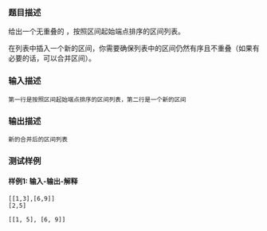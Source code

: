 ### 题目描述

给出一个无重叠的 ，按照区间起始端点排序的区间列表。

在列表中插入一个新的区间，你需要确保列表中的区间仍然有序且不重叠（如果有必要的话，可以合并区间）。

### 输入描述

```
第一行是按照区间起始端点排序的区间列表，第二行是一个新的区间
```
### 输出描述

```
新的合并后的区间列表
```

### 测试样例
#### 样例1: 输入-输出-解释
```
[[1,3],[6,9]]
[2,5]
```
```
[[1, 5], [6, 9]]
```
